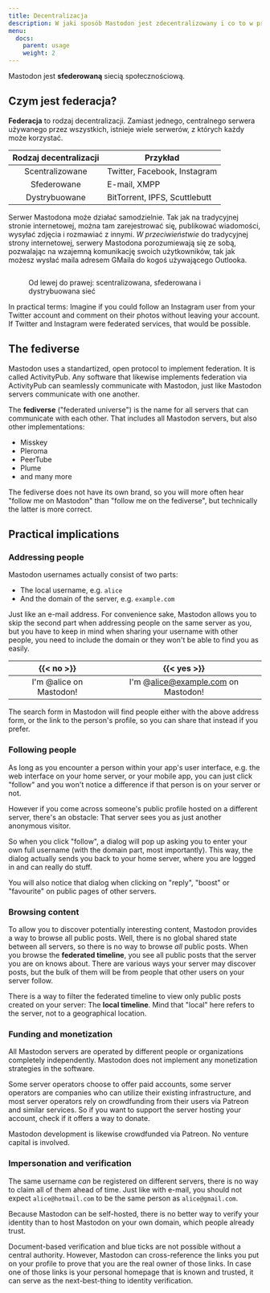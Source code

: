 ```yaml
---
title: Decentralizacja
description: W jaki sposób Mastodon jest zdecentralizowany i co to w praktyce oznacza
menu:
  docs:
    parent: usage
    weight: 2
---
```


Mastodon jest **sfederowaną** siecią społecznościową.

## Czym jest federacja?

**Federacja** to rodzaj decentralizacji. Zamiast jednego, centralnego serwera używanego przez wszystkich, istnieje wiele serwerów, z których każdy może korzystać.

|Rodzaj decentralizacji|Przykład|
|:--------------------:|--------|
|Scentralizowane|Twitter, Facebook, Instagram|
|Sfederowane|E-mail, XMPP|
|Dystrybuowane|BitTorrent, IPFS, Scuttlebutt|

Serwer Mastodona może działać samodzielnie. Tak jak na tradycyjnej stronie internetowej, można tam zarejestrować się, publikować wiadomości, wysyłać zdjęcia i rozmawiać z innymi. *W przeciwieństwie* do tradycyjnej strony internetowej, serwery Mastodona porozumiewają się ze sobą, pozwalając na wzajemną komunikację swoich użytkowników, tak jak możesz wysłać maila adresem GMaila do kogoś używającego Outlooka.

<figure>
  <img src="/decentralization.png" alt="" style="margin: 0; box-shadow: none">
  <figcaption><p>Od lewej do prawej: scentralizowana, sfederowana i dystrybuowana sieć</p></figcaption>
</figure>

In practical terms: Imagine if you could follow an Instagram user from your Twitter account and comment on their photos without leaving your account. If Twitter and Instagram were federated services, that would be possible.

## The fediverse

Mastodon uses a standartized, open protocol to implement federation. It is called ActivityPub. Any software that likewise implements federation via ActivityPub can seamlessly communicate with Mastodon, just like Mastodon servers communicate with one another.

The **fediverse** ("federated universe") is the name for all servers that can communicate with each other. That includes all Mastodon servers, but also other implementations:

- Misskey
- Pleroma
- PeerTube
- Plume
- and many more

The fediverse does not have its own brand, so you will more often hear "follow me on Mastodon" than "follow me on the fediverse", but technically the latter is more correct.

## Practical implications
### Addressing people

Mastodon usernames actually consist of two parts:

- The local username, e.g. `alice`
- And the domain of the server, e.g. `example.com`

Just like an e-mail address. For convenience sake, Mastodon allows you to skip the second part when addressing people on the same server as you, but you have to keep in mind when sharing your username with other people, you need to include the domain or they won't be able to find you as easily.

|{{< no >}}|{{< yes >}}|
|:--------:|:---------:|
|I'm @alice on Mastodon!|I'm @alice@example.com on Mastodon!|

The search form in Mastodon will find people either with the above address form, or the link to the person's profile, so you can share that instead if you prefer.

### Following people

As long as you encounter a person within your app's user interface, e.g. the web interface on your home server, or your mobile app, you can just click "follow" and you won't notice a difference if that person is on your server or not.

However if you come across someone's public profile hosted on a different server, there's an obstacle: That server sees you as just another anonymous visitor.

So when you click "follow", a dialog will pop up asking you to enter your own full username (with the domain part, most importantly). This way, the dialog actually sends you back to your home server, where you are logged in and can really do stuff.

You will also notice that dialog when clicking on "reply", "boost" or "favourite" on public pages of other servers.

### Browsing content

To allow you to discover potentially interesting content, Mastodon provides a way to browse all public posts. Well, there is no global shared state between all servers, so there is no way to browse *all* public posts. When you browse the **federated timeline**, you see all public posts that the server you are on knows about. There are various ways your server may discover posts, but the bulk of them will be from people that other users on your server follow.

There is a way to filter the federated timeline to view only public posts created on your server: The **local timeline**. Mind that "local" here refers to the server, not to a geographical location.

### Funding and monetization

All Mastodon servers are operated by different people or organizations completely independently. Mastodon does not implement any monetization strategies in the software.

Some server operators choose to offer paid accounts, some server operators are companies who can utilize their existing infrastructure, and most server operators rely on crowdfunding from their users via Patreon and similar services. So if you want to support the server hosting your account, check if it offers a way to donate.

Mastodon development is likewise crowdfunded via Patreon. No venture capital is involved.

### Impersonation and verification

The same username *can* be registered on different servers, there is no way to claim all of them ahead of time. Just like with e-mail, you should not expect `alice@hotmail.com` to be the same person as `alice@gmail.com`.

Because Mastodon can be self-hosted, there is no better way to verify your identity than to host Mastodon on your own domain, which people already trust.

Document-based verification and blue ticks are not possible without a central authority. However, Mastodon can cross-reference the links you put on your profile to prove that you are the real owner of those links. In case one of those links is your personal homepage that is known and trusted, it can serve as the next-best-thing to identity verification.
